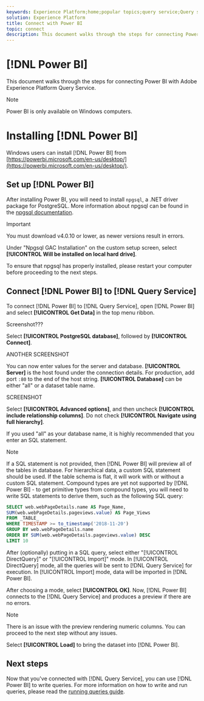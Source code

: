 ```yaml
---
keywords: Experience Platform;home;popular topics;query service;Query service;Power BI;power bi;connect to query service;
solution: Experience Platform
title: Connect with Power BI
topic: connect
description: This document walks through the steps for connecting Power BI with Adobe Experience Platform Query Service.
---
```


# [!DNL Power BI]

This document walks through the steps for connecting Power BI with Adobe Experience Platform Query Service.

>[!NOTE]
>
>Power BI is only available on Windows computers.

# Installing [!DNL Power BI]

Windows users can install [!DNL Power BI] from [https://powerbi.microsoft.com/en-us/desktop/](https://powerbi.microsoft.com/en-us/desktop/).

## Set up [!DNL Power BI]

After installing Power BI, you will need to install `npgsql`, a .NET driver package for PostgreSQL. More information about npgsql can be found in the [npgsql documentation](https://www.npgsql.org/doc/index.html).

>[!IMPORTANT]
>
>You must download v4.0.10 or lower, as newer versions result in errors.

Under "Npgsql GAC Installation" on the custom setup screen, select **[!UICONTROL Will be installed on local hard drive]**. 

To ensure that npgsql has properly installed, please restart your computer before proceeding to the next steps.

## Connect [!DNL Power BI] to [!DNL Query Service]

To connect [!DNL Power BI] to [!DNL Query Service], open [!DNL Power BI] and select **[!UICONTROL Get Data]** in the top menu ribbon.

Screenshot???

Select **[!UICONTROL PostgreSQL database]**, followed by **[!UICONTROL Connect]**.

ANOTHER SCREENSHOT

You can now enter values for the server and database. **[!UICONTROL Server]** is the host found under the connection details. For production, add port `:80` to the end of the host string. **[!UICONTROL Database]** can be either "all" or a dataset table name. 

SCREENSHOT

Select **[!UICONTROL Advanced options]**, and then uncheck **[!UICONTROL include relationship columns]**. Do not check **[!UICONTROL Navigate using full hierarchy]**.

If you used "all" as your database name, it is highly recommended that you enter an SQL statement.

>[!NOTE]
>
>If a SQL statement is not provided, then [!DNL Power BI] will preview all of the tables in database. For hierarchical data, a custom SQL statement should be used. If the table schema is flat, it will work with or without a custom SQL statement. Compound types are yet not supported by [!DNL Power BI] - to get primitive types from compound types, you will need to write SQL statements to derive them, such as the following SQL query:
>
>```sql
>SELECT web.webPageDetails.name AS Page_Name, 
>SUM(web.webPageDetails.pageviews.value) AS Page_Views 
>FROM _TABLE_ 
>WHERE TIMESTAMP >= to_timestamp('2018-11-20')
>GROUP BY web.webPageDetails.name 
>ORDER BY SUM(web.webPageDetails.pageviews.value) DESC 
>LIMIT 10
>``` 

After (optionally) putting in a SQL query, select either "[!UICONTROL DirectQuery]" or "[!UICONTROL Import]" mode. In [!UICONTROL DirectQuery] mode, all the queries will be sent to [!DNL Query Service] for execution. In [!UICONTROL Import] mode, data will be imported in [!DNL Power BI]. 

After choosing a mode, select **[!UICONTROL OK]**. Now, [!DNL Power BI] connects to the [!DNL Query Service] and produces a preview if there are no errors. 

>[!NOTE]
>
>There is an issue with the preview rendering numeric columns. You can proceed to the next step without any issues.

Select **[!UICONTROL Load]** to bring the dataset into [!DNL Power BI].

## Next steps

Now that you've connected with [!DNL Query Service], you can use [!DNL Power BI] to write queries. For more information on how to write and run queries, please read the [running queries guide](../best-practices/writing-queries.md).